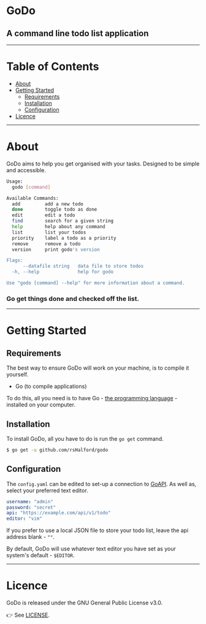 # GoDo

## A command line todo list application

---

# Table of Contents

- [About](#about)
- [Getting Started](#getting-started)
  - [Requirements](#requirements)
  - [Installation](#installation)
  - [Configuration](#configuration)
- [Licence](#licence)

---

# About

GoDo aims to help you get organised with your tasks. Designed to be simple and accessible.

```sh
Usage:
  godo [command]

Available Commands:
  add         add a new todo
  done        toggle todo as done
  edit        edit a todo
  find        search for a given string
  help        help about any command
  list        list your todos
  priority    label a todo as a priority
  remove      remove a todo
  version     print godo's version

Flags:
      --datafile string   data file to store todos
  -h, --help              help for godo

Use "godo [command] --help" for more information about a command.
```

### Go get things done and checked off the list.

---

# Getting Started

## Requirements

The best way to ensure GoDo will work on your machine, is to compile it yourself.

- Go (to compile applications)

To do this, all you need is to have Go - [the programming language](https://golang.org/doc/install) - installed on your computer.

## Installation

To install GoDo, all you have to do is run the `go get` command.

```sh
$ go get -u github.com/rsHalford/godo
```

## Configuration

The `config.yaml` can be edited to set-up a connection to [GoAPI](https://github.com/rsHalford/goapi). As well as, select your preferred text editor.

```yaml
username: "admin"
password: "secret"
api: "https://example.com/api/v1/todo"
editor: "vim"
```

If you prefer to use a local JSON file to store your todo list, leave the api address blank - `""`.

By default, GoDo will use whatever text editor you have set as your system's default - `$EDITOR`.

---

# Licence

GoDo is released under the GNU General Public License v3.0.

👉 See [LICENSE](https://github.com/rsHalford/godo/blob/main/LICENSE).
